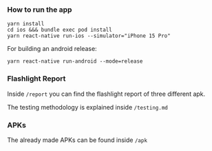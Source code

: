 ### How to run the app

```
yarn install
cd ios &&& bundle exec pod install
yarn react-native run-ios --simulator="iPhone 15 Pro"
```

For building an android release:

```
yarn react-native run-android --mode=release
```

### Flashlight Report

Inside `/report` you can find the flashlight report of three different apk.

The testing methodology is explained inside `/testing.md`

### APKs

The already made APKs can be found inside `/apk`
